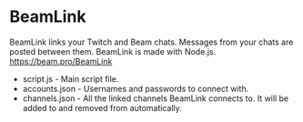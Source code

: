 # BeamLink
BeamLink links your Twitch and Beam chats. Messages from your chats are posted between them.
BeamLink is made with Node.js.
https://beam.pro/BeamLink

- script.js - Main script file.
- accounts.json - Usernames and passwords to connect with.
- channels.json - All the linked channels BeamLink connects to. It will be added to and removed from automatically.
